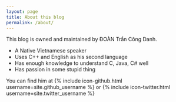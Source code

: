 ```yaml
---
layout: page
title: About this blog
permalink: /about/
---
```


This blog is owned and maintained by ĐOÀN Trần Công Danh.

- A Native Vietnamese speaker
- Uses C++ and English as his second language
- Has enough knowledge to understand C, Java, C# well
- Has passion in some stupid thing

You can find him at {% include icon-github.html username=site.github_username %} or {% include icon-twitter.html username=site.twitter_username %}
